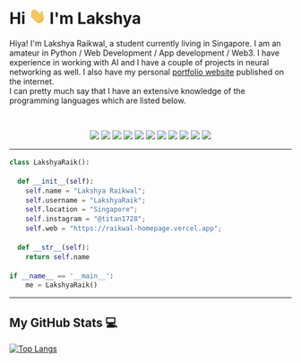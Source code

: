 # Hi <img src="https://raw.githubusercontent.com/ABSphreak/ABSphreak/master/gifs/Hi.gif" width="30px"> I'm Lakshya

Hiya! I'm Lakshya Raikwal, a student currently living in Singapore. I am an amateur in Python / Web Development / App development / Web3. I have experience in working with AI and I have a couple of projects in neural networking as well. I also have my personal [portfolio website](https://raikwal-homepage.vercel.app) published on the internet. <br />
I can pretty much say that I have an extensive knowledge of the programming languages which are listed below.

<br>

<p>
<div align="center">
  <img src="https://img.shields.io/badge/-HTML-c58545?style=for-the-badge&logo=html5&logoColor=c58545&labelColor=282828">
  <img src="https://img.shields.io/badge/-CSS-d1a01f?style=for-the-badge&logo=css3&logoColor=264de4&labelColor=282828">
  <img src="https://img.shields.io/badge/-JS-d1a01f?style=for-the-badge&logo=javascript&logoColor=d1a01f&labelColor=282828">
  <img src="https://img.shields.io/badge/-REACT.JS-d1a01f?style=for-the-badge&logo=react&logoColor=61DBFB&labelColor=1f232a">
  <img src="https://img.shields.io/badge/-REACT NATIVE-d1a01f?style=for-the-badge&logo=react&logoColor=61DBFB&labelColor=1f232a">
  <img src="https://img.shields.io/badge/-NEXT.JS-d1a01f?style=for-the-badge&logo=next.js&logoColor=ffffff&labelColor=000000">
  <img src="https://img.shields.io/badge/-NODE.JS-d1a01f?style=for-the-badge&logo=node.js&logoColor=303030&labelColor=3c873a">
  <img src="https://img.shields.io/badge/-Python-c58545?style=for-the-badge&logo=python&logoColor=ffe873&labelColor=646464">
  <img src="https://img.shields.io/badge/-Flutter-0a5df7?style=for-the-badge&logo=flutter&logoColor=00faff&labelColor=646464">
  <img src="https://img.shields.io/badge/-TYPESCRIPT-0a5df7?style=for-the-badge&logo=typescript&logoColor=61DBFB&labelColor=1f232a">
  <img src="https://img.shields.io/badge/-SOLIDITY-0a5df7?style=for-the-badge&logo=solidity&logoColor=a6a5a2&labelColor=e3e2de">
</div>
</p>

---


```python
class LakshyaRaik():
    
  def __init__(self):
    self.name = "Lakshya Raikwal";
    self.username = "LakshyaRaik";
    self.location = "Singapore";
    self.instagram = "@titan1728";
    self.web = "https://raikwal-homepage.vercel.app";
  
  def __str__(self):
    return self.name

if __name__ == '__main__':
    me = LakshyaRaik()
```


---

## My GitHub Stats 💻

[![Top Langs](https://github-readme-stats.vercel.app/api/top-langs/?username=Lakshya123-cyber&layout=compact)](https://github.com/anuraghazra/github-readme-stats)
